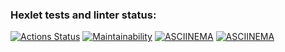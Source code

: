 ### Hexlet tests and linter status:
[![Actions Status](https://github.com/RyjkovAlexey/js-starter-project-44/workflows/hexlet-check/badge.svg)](https://github.com/RyjkovAlexey/js-starter-project-44/actions)
[![Maintainability](https://api.codeclimate.com/v1/badges/c701066902f712ea2d1c/maintainability)](https://codeclimate.com/github/RyjkovAlexey/js-starter-project-44/maintainability)
[![ASCIINEMA](https://asciinema.org/connect/574e5fe9-b5ca-4f6a-ada9-28e9aaf1fda8)](https://asciinema.org/connect/574e5fe9-b5ca-4f6a-ada9-28e9aaf1fda8)
[![ASCIINEMA](https://asciinema.org/connect/574e5fe9-b5ca-4f6a-ada9-28e9aaf1fda8)](https://asciinema.org/connect/574e5fe9-b5ca-4f6a-ada9-28e9aaf1fda8)